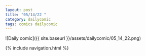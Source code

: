 ```yaml
---
layout: post
title: "05/14/22 "
category: dailycomic
tags: comics dailycomic
---
```

![Daily comic]({{ site.baseurl }}/assets/dailycomic/05_14_22.png)

{% include navigation.html %}


